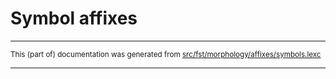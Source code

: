 
# Symbol affixes

* * *

<small>This (part of) documentation was generated from [src/fst/morphology/affixes/symbols.lexc](https://github.com/giellalt/lang-kio/blob/main/src/fst/morphology/affixes/symbols.lexc)</small>

---

